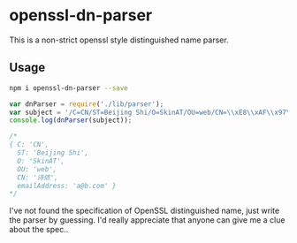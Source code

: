 # openssl-dn-parser

This is a non-strict openssl style distinguished name parser.

## Usage

``` bash
npm i openssl-dn-parser --save
```

``` js
var dnParser = require('./lib/parser');
var subject = '/C=CN/ST=Beijing Shi/O=SkinAT/OU=web/CN=\\xE8\\xAF\\x97\\xE4\\xBE\\xAC/emailAddress=a@b.com';
console.log(dnParser(subject));

/*
{ C: 'CN',
  ST: 'Beijing Shi',
  O: 'SkinAT',
  OU: 'web',
  CN: '诗侬',
  emailAddress: 'a@b.com' }
*/
```

I've not found the specification of OpenSSL distinguished name, just write the parser by guessing. I'd really appreciate that anyone can give me a clue about the spec..